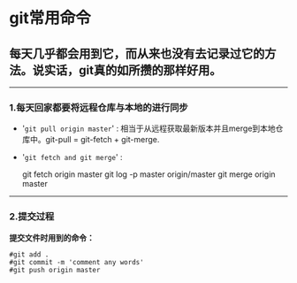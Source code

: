 git常用命令
==========


每天几乎都会用到它，而从来也没有去记录过它的方法。说实话，git真的如所攒的那样好用。
----------

* * * * *

### 1.每天回家都要将远程仓库与本地的进行同步 ###

- '`git pull origin master`' : 相当于从远程获取最新版本并且merge到本地仓库中。git-pull = git-fetch + git-merge.
- '`git fetch and git merge`' : 
    
	git fetch origin master
	git log -p master origin/master
	git merge origin master
	

* * * * *

	
### 2.提交过程 ###

**提交文件时用到的命令：**

    #git add .
	#git commit -m 'comment any words'
	#git push origin master
	
